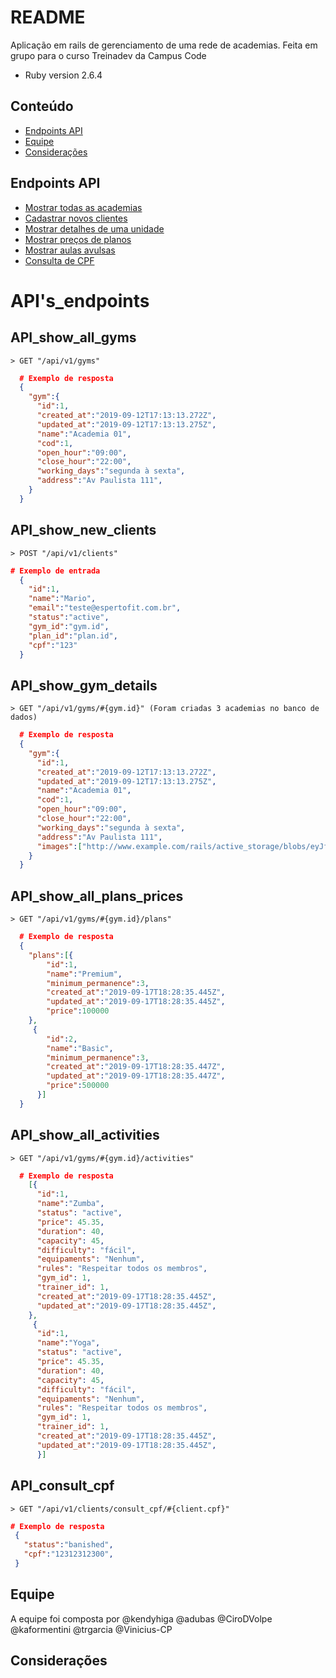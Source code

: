 # README

Aplicação em rails de gerenciamento de uma rede de academias.
Feita em grupo para o curso Treinadev da Campus Code

* Ruby version 2.6.4

## Conteúdo
- [Endpoints API](#API's_endpoints)
- [Equipe](#Equipe)
- [Considerações](#API_show_gym_details )



## Endpoints API

- [Mostrar todas as academias](#API_show_all_gyms)
- [Cadastrar novos clientes](#API_show_new_clients)
- [Mostrar detalhes de uma unidade](#API_show_gym_details )
- [Mostrar preços de planos](#API_show_all_plans_prices)
- [Mostrar aulas avulsas](#API_show_all_activities )
- [Consulta de CPF](#API_consult_cpf )

# API's_endpoints

  ## API_show_all_gyms

    > GET "/api/v1/gyms"

  ```json
    # Exemplo de resposta
    {
      "gym":{
        "id":1,
        "created_at":"2019-09-12T17:13:13.272Z",
        "updated_at":"2019-09-12T17:13:13.275Z",
        "name":"Academia 01",
        "cod":1,
        "open_hour":"09:00",
        "close_hour":"22:00",
        "working_days":"segunda à sexta",
        "address":"Av Paulista 111",
      }
    }
  ```

  ## API_show_new_clients

    > POST "/api/v1/clients"

  ```json
  # Exemplo de entrada
    {
      "id":1,
      "name":"Mario",
      "email":"teste@espertofit.com.br",
      "status":"active",
      "gym_id":"gym.id",
      "plan_id":"plan.id",
      "cpf":"123"
    }
  ```

  ## API_show_gym_details   
  
    > GET "/api/v1/gyms/#{gym.id}" (Foram criadas 3 academias no banco de dados)

  ```json
    # Exemplo de resposta
    {
      "gym":{
        "id":1,
        "created_at":"2019-09-12T17:13:13.272Z",
        "updated_at":"2019-09-12T17:13:13.275Z",
        "name":"Academia 01",
        "cod":1,
        "open_hour":"09:00",
        "close_hour":"22:00",
        "working_days":"segunda à sexta",
        "address":"Av Paulista 111",
        "images":["http://www.example.com/rails/active_storage/blobs/eyJfcmFpbHMiOnsibWVzc2FnZSI6IkJBaHBCZz09IiwiZXhwIjpudWxsLCJwdXIiOiJibG9iX2lkIn19--f38dc1ef0ace3dbcd4f962ceffdf6ffa578a23f1/academia_01.jpeg"]
      }
    }
  ```

  ## API_show_all_plans_prices   
  
    > GET "/api/v1/gyms/#{gym.id}/plans"

  ```json
    # Exemplo de resposta
    {
      "plans":[{
          "id":1,
          "name":"Premium",
          "minimum_permanence":3,
          "created_at":"2019-09-17T18:28:35.445Z",
          "updated_at":"2019-09-17T18:28:35.445Z",
          "price":100000
      },
       {
          "id":2,
          "name":"Basic",
          "minimum_permanence":3,
          "created_at":"2019-09-17T18:28:35.447Z",
          "updated_at":"2019-09-17T18:28:35.447Z",
          "price":500000
        }]
    }
  ```

  ## API_show_all_activities  
  
    > GET "/api/v1/gyms/#{gym.id}/activities"

  ```json
    # Exemplo de resposta
      [{
        "id":1,
        "name":"Zumba",
        "status": "active",
        "price": 45.35,
        "duration": 40,
        "capacity": 45,
        "difficulty": "fácil",
        "equipaments": "Nenhum",
        "rules": "Respeitar todos os membros",
        "gym_id": 1,
        "trainer_id": 1,
        "created_at":"2019-09-17T18:28:35.445Z",
        "updated_at":"2019-09-17T18:28:35.445Z",
      },
       {
        "id":1,
        "name":"Yoga",
        "status": "active",
        "price": 45.35,
        "duration": 40,
        "capacity": 45,
        "difficulty": "fácil",
        "equipaments": "Nenhum",
        "rules": "Respeitar todos os membros",
        "gym_id": 1,
        "trainer_id": 1,
        "created_at":"2019-09-17T18:28:35.445Z",
        "updated_at":"2019-09-17T18:28:35.445Z",
        }]  
  ```

  ## API_consult_cpf

    > GET "/api/v1/clients/consult_cpf/#{client.cpf}"

   ```json
  # Exemplo de resposta
    {
      "status":"banished",
      "cpf":"12312312300",
    }
  ```



## Equipe

A equipe foi composta por @kendyhiga @adubas @CiroDVolpe @kaformentini @trgarcia @Vinicius-CP

## Considerações 
